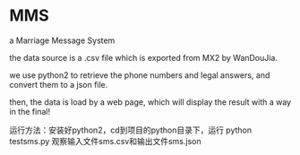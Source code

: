 MMS
===

a Marriage Message System

the data source is a .csv file which is exported from MX2 by WanDouJia.

we use python2 to retrieve the phone numbers and legal answers, and convert them to a json file.

then, the data is load by a web page, which will display the result with a way in the final!

运行方法：安装好python2，cd到项目的python目录下，运行
python testsms.py
观察输入文件sms.csv和输出文件sms.json
